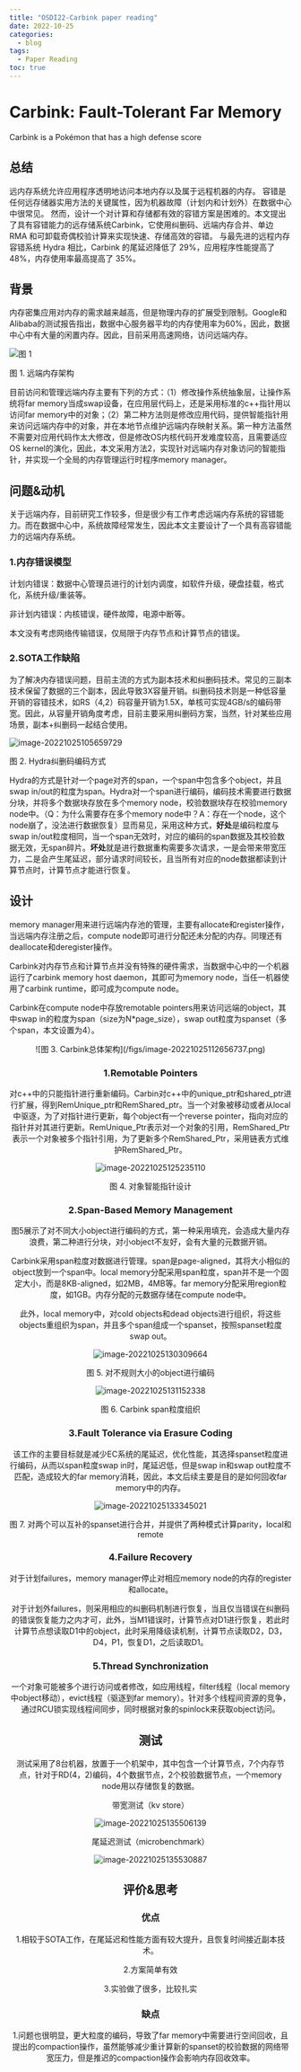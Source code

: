 ```yaml
---
title: "OSDI22-Carbink paper reading"
date: 2022-10-25
categories:
  - blog
tags:
  - Paper Reading
toc: true
---
```


# Carbink: Fault-Tolerant Far Memory

Carbink is a Pokémon that has a high defense score

## 总结

远内存系统允许应用程序透明地访问本地内存以及属于远程机器的内存。 容错是任何远存储器实用方法的关键属性，因为机器故障（计划内和计划外）在数据中心中很常见。 然而，设计一个对计算和存储都有效的容错方案是困难的。本文提出了具有容错能力的远存储系统Carbink，它使用纠删码、远端内存合并、单边 RMA 和可卸载奇偶校验计算来实现快速、存储高效的容错。 与最先进的远程内存容错系统 Hydra 相比，Carbink 的尾延迟降低了 29%，应用程序性能提高了 48%，内存使用率最高提高了 35%。

## 背景

内存密集应用对内存的需求越来越高，但是物理内存的扩展受到限制。Google和Alibaba的测试报告指出，数据中心服务器平均的内存使用率为60%，因此，数据中心中有大量的闲置内存。因此，目前采用高速网络，访问远端内存。

![图 1](/figs/image-20221025101821155.png)

图 1. 远端内存架构

目前访问和管理远端内存主要有下列的方式：（1）修改操作系统抽象层，让操作系统将far memory当成swap设备，在应用层代码上，还是采用标准的c++指针用以访问far memory中的对象；（2）第二种方法则是修改应用代码，提供智能指针用来访问远端内存中的对象，并在本地节点维护远端内存映射关系。第一种方法虽然不需要对应用代码作太大修改，但是修改OS内核代码开发难度较高，且需要适应OS kernel的演化，因此，本文采用方法2，实现针对远端内存对象访问的智能指针，并实现一个全局的内存管理运行时程序memory manager。

## 问题&动机

关于远端内存，目前研究工作较多，但是很少有工作考虑远端内存系统的容错能力。而在数据中心中，系统故障经常发生，因此本文主要设计了一个具有高容错能力的远端内存系统。

### 1.内存错误模型

计划内错误：数据中心管理员进行的计划内调度，如软件升级，硬盘挂载，格式化，系统升级/重装等。

非计划内错误：内核错误，硬件故障，电源中断等。

本文没有考虑网络传输错误，仅局限于内存节点和计算节点的错误。

### 2.SOTA工作缺陷

为了解决内存错误问题，目前主流的方式为副本技术和纠删码技术。常见的三副本技术保留了数据的三个副本，因此导致3X容量开销。纠删码技术则是一种低容量开销的容错技术，如RS（4,2）码容量开销为1.5X，单核可实现4GB/s的编码带宽。因此，从容量开销角度考虑，目前主要采用纠删码方案，当然，针对某些应用场景，副本+纠删码一起结合使用。

![image-20221025105659729](/figs/image-20221025105659729.png)

图 2. Hydra纠删码编码方式

Hydra的方式是针对一个page对齐的span，一个span中包含多个object，并且swap in/out的粒度为span。Hydra对一个span进行编码，编码技术需要进行数据分块，并将多个数据块存放在多个memory node，校验数据块存在校验memory node中。（Q：为什么需要存在多个memory node中？A：存在一个node，这个node崩了，没法进行数据恢复）显而易见，采用这种方式，**好处**是编码粒度与swap in/out粒度相同，当一个span无效时，对应的编码的span数据及其校验数据无效，无span碎片。**坏处**就是进行数据重构需要多次请求，一是会带来带宽压力，二是会产生尾延迟，部分请求时间较长，且当所有对应的node数据都读到计算节点时，计算节点才能进行恢复。

## 设计

memory manager用来进行远端内存池的管理，主要有allocate和register操作，当远端内存注册之后，compute node即可进行分配还未分配的内存。同理还有deallocate和deregister操作。

Carbink对内存节点和计算节点并没有特殊的硬件需求，当数据中心中的一个机器运行了carbink memory host daemon，其即可为memory node，当任一机器使用了carbink runtime，即可成为compute node。

Carbink在compute node中存放remotable pointers用来访问远端的object，其中swap in的粒度为span（size为N*page_size），swap out粒度为spanset（多个span，本文设置为4）。

<!-- ![image-20221025112656737](/figs/image-20221025112656737.png) -->
<div align=center>![图 3. Carbink总体架构](/figs/image-20221025112656737.png)



### 1.Remotable Pointers

对c++中的只能指针进行重新编码。Carbin对c++中的unique_ptr和shared_ptr进行扩展，得到RemUnique_ptr和RemShared_ptr。当一个对象被移动或者从local 中驱逐，为了对指针进行更新，每个object有一个reverse pointer，指向对应的指针并对其进行更新。RemUnique_Ptr表示对一个对象的引用，RemShared_Ptr表示一个对象被多个指针引用，为了更新多个RemShared_Ptr，采用链表方式维护RemShared_Ptr。

![image-20221025125235110](/figs/image-20221025125235110.png)

图 4. 对象智能指针设计



### 2.Span-Based Memory Management

图5展示了对不同大小object进行编码的方式，第一种采用填充，会造成大量内存浪费，第二种进行分块，对小object不友好，会有大量的元数据开销。

Carbink采用span粒度对数据进行管理。span是page-aligned，其将大小相似的object放到一个span中。local memory分配采用span粒度，span并不是一个固定大小，而是8KB-aligned，如2MB，4MB等。far memory分配采用region粒度，如1GB。内存分配的元数据存储在compute node中。

此外，local memory中，对cold objects和dead objects进行组织，将这些objects重组织为span，并且多个span组成一个spanset，按照spanset粒度swap out。

![image-20221025130309664](/figs/image-20221025130309664.png)

图 5. 对不规则大小的object进行编码


![image-20221025131152338](/figs/image-20221025131152338.png)

图 6. Carbink span粒度组织



### 3.Fault Tolerance via Erasure Coding

该工作的主要目标就是减少EC系统的尾延迟，优化性能，其选择spanset粒度进行编码，从而以span粒度swap in时，尾延迟低，但是swap in和swap out粒度不匹配，造成较大的far memory消耗，因此，本文后续主要是目的是如何回收far memory中的内存。

![image-20221025133345021](/figs/image-20221025133345021.png)

图 7. 对两个可以互补的spanset进行合并，并提供了两种模式计算parity，local和remote



### 4.Failure Recovery

对于计划failures，memory manager停止对相应memory node的内存的register和allocate。

对于计划外failures，则采用相应的纠删码机制进行恢复，当且仅当错误在纠删码的错误恢复能力之内才可，此外，当M1错误时，计算节点对D1进行恢复，若此时计算节点想读取D1中的object，此时采用降级读机制，计算节点读取D2，D3，D4，P1，恢复D1，之后读取D1。


### 5.Thread Synchronization

一个对象可能被多个进行访问或者修改，如应用线程，filter线程（local memory中object移动），evict线程（驱逐到far memory）。针对多个线程间资源的竞争，通过RCU锁实现线程间同步，同时根据对象的spinlock来获取object访问。


## 测试

测试采用了8台机器，放置于一个机架中，其中包含一个计算节点，7个内存节点，针对于RD(4，2)编码，4个数据节点，2个校验数据节点，一个memory node用以存储恢复的数据。

带宽测试（kv store）

![image-20221025135506139](/figs/image-20221025135506139.png)

尾延迟测试（microbenchmark）

![image-20221025135530887](/figs/image-20221025135530887.png)

## 评价&思考

### 优点

1.相较于SOTA工作，在尾延迟和性能方面有较大提升，且恢复时间接近副本技术。

2.方案简单有效

3.实验做了很多，比较扎实

### 缺点

1.问题也很明显，更大粒度的编码，导致了far memory中需要进行空间回收，且提出的compaction操作，虽然能够减少重计算新的spanset的校验数据的网络带宽压力，但是推迟的compaction操作会影响内存回收效率。

<script src="https://giscus.app/client.js"
        data-repo="HUSTzhaowei/HUSTzhaowei.github.io"
        data-repo-id="R_kgDOGeXKTg"
        data-category="General"
        data-category-id="DIC_kwDOGeXKTs4CWTXU"
        data-mapping="pathname"
        data-strict="0"
        data-reactions-enabled="1"
        data-emit-metadata="0"
        data-input-position="bottom"
        data-theme="preferred_color_scheme"
        data-lang="en"
        crossorigin="anonymous"
        async>
</script>

